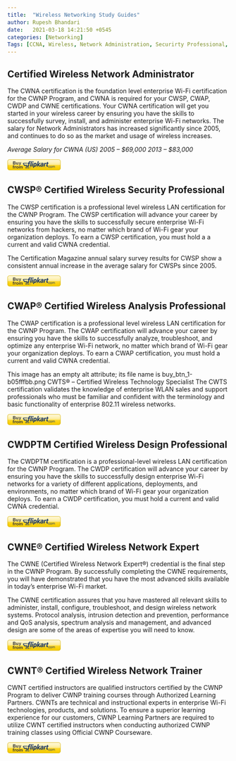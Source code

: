 ```yaml
---
title:  "Wireless Networking Study Guides"
author: Rupesh Bhandari
date:   2021-03-18 14:21:50 +0545
categories: [Networking] 
Tags: [CCNA, Wireless, Network Administration, Securirty Professional, ] 
---
```


## **Certified Wireless Network Administrator**
The CWNA certification is the foundation level enterprise Wi-Fi certification for the CWNP Program, and CWNA is required for your CWSP, CWAP, CWDP and CWNE certifications. Your CWNA certification will get you started in your wireless career by ensuring you have the skills to successfully survey, install, and administer enterprise Wi-Fi networks.  The salary for Network Administrators has increased significantly since 2005, and continues to do so as the market and usage of wireless increases.

*Average Salary for CWNA (US)
2005 – $69,000 2013 – $83,000*

<a href="https://www.flipkart.com/cwna/p/itmdapyddgmzhrfr">![Buy Button](/assets/img/buttons/flipkart.png)
</a>


## **CWSP® Certified Wireless Security Professional**
The CWSP certification is a professional level wireless LAN certification for the CWNP Program. The CWSP certification will advance your career by ensuring you have the skills to successfully secure enterprise Wi-Fi networks from hackers, no matter which brand of Wi-Fi gear your organization deploys. To earn a  CWSP certification, you must hold a a current and valid CWNA credential.
 
The Certification Magazine annual salary survey results for CWSP show a consistent annual increase in the average salary for CWSPs since 2005.

[![Buy Button](/assets/img/buttons/flipkart.png)]("https://www.flipkart.com/cwsp/p/itmetjkahy4kbhaa")


## **CWAP® Certified Wireless Analysis Professional**
The CWAP certification is a professional level wireless LAN certification for the CWNP Program. The CWAP certification will advance your career by ensuring you have the skills to successfully analyze, troubleshoot, and optimize any enterprise Wi-Fi network, no matter which brand of Wi-Fi gear your organization deploys. To earn a CWAP certification, you must hold a current and valid CWNA credential.

This image has an empty alt attribute; its file name is buy_btn_1-b05fffbb.png
CWTS® – Certified Wireless Technology Specialist 
The CWTS certification validates the knowledge of enterprise WLAN sales and support professionals who must be familiar and confident with the terminology and basic functionality of enterprise 802.11 wireless networks.

![Buy Button](/assets/img/buttons/flipkart.png)


## **CWDPTM Certified Wireless Design Professional**
 The CWDPTM certification is a professional-level wireless LAN certification for the CWNP Program. The CWDP certification will advance your career by ensuring you have the skills to successfully design enterprise Wi-Fi networks for a variety of different applications, deployments, and environments, no matter which brand of Wi-Fi gear your organization deploys. To earn a CWDP certification, you must hold a current and valid CWNA credential.
﻿

![Buy Button](/assets/img/buttons/flipkart.png)


## **CWNE®   Certified Wireless Network Expert**
The CWNE (Certified Wireless Network Expert®) credential is the final step in the CWNP Program. By successfully completing the CWNE requirements, you will have demonstrated that you have the most advanced skills available in today’s enterprise Wi-Fi market.
 
The CWNE certification assures that you have mastered all relevant skills to administer, install, configure, troubleshoot, and design wireless network systems. Protocol analysis, intrusion detection and prevention, performance and QoS analysis, spectrum analysis and management, and advanced design are some of the areas of expertise you will need to know.

![Buy Button](/assets/img/buttons/flipkart.png)


## **CWNT® Certified Wireless Network Trainer**
CWNT certified instructors are qualified instructors certified by the CWNP Program to deliver CWNP training courses through Authorized Learning Partners.  CWNTs are technical and instructional experts in enterprise Wi-Fi technologies, products, and solutions. To ensure a superior learning experience for our customers, CWNP Learning  Partners are required to utilize CWNT certified instructors when conducting authorized CWNP training classes using Official CWNP Courseware.

![Buy Button](/assets/img/buttons/flipkart.png)
